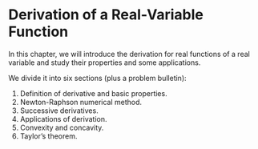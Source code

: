 # Derivation of a Real-Variable Function #

In this chapter, we will introduce the derivation for real functions of a real variable and study their properties and some applications.

We divide it into six sections (plus a problem bulletin):

1. Definition of derivative and basic properties.
2. Newton-Raphson numerical method.
3. Successive derivatives.
4. Applications of derivation.
5. Convexity and concavity.
6. Taylor’s theorem.
